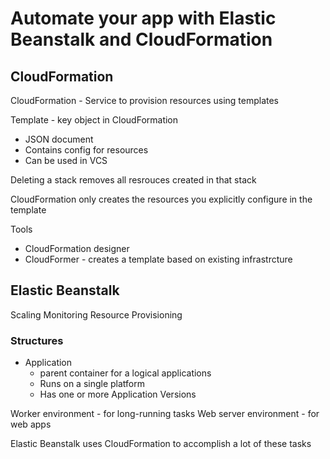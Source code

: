 # Automate your app with Elastic Beanstalk and CloudFormation

## CloudFormation

CloudFormation - Service to provision resources using templates

Template - key object in CloudFormation
- JSON document
- Contains config for resources
- Can be used in VCS

Deleting a stack removes all resrouces created in that stack

CloudFormation only creates the resources you explicitly configure in the template

Tools
- CloudFormation designer
- CloudFormer - creates a template based on existing infrastrcture

## Elastic Beanstalk

Scaling
Monitoring
Resource Provisioning

### Structures

- Application
  - parent container for a logical applications
  - Runs on a single platform
  - Has one or more Application Versions

Worker environment - for long-running tasks
Web server environment - for web apps

Elastic Beanstalk uses CloudFormation to accomplish a lot of these tasks